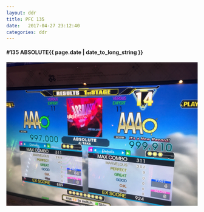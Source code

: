 ```yaml
---
layout: ddr
title: PFC 135
date:   2017-04-27 23:12:40
categories: ddr
---
```


#### **#135** ABSOLUTE<span class="pull-right">{{ page.date | date_to_long_string }}</span>
![](/images/pfc/135_ABSOLUTE.jpg)
